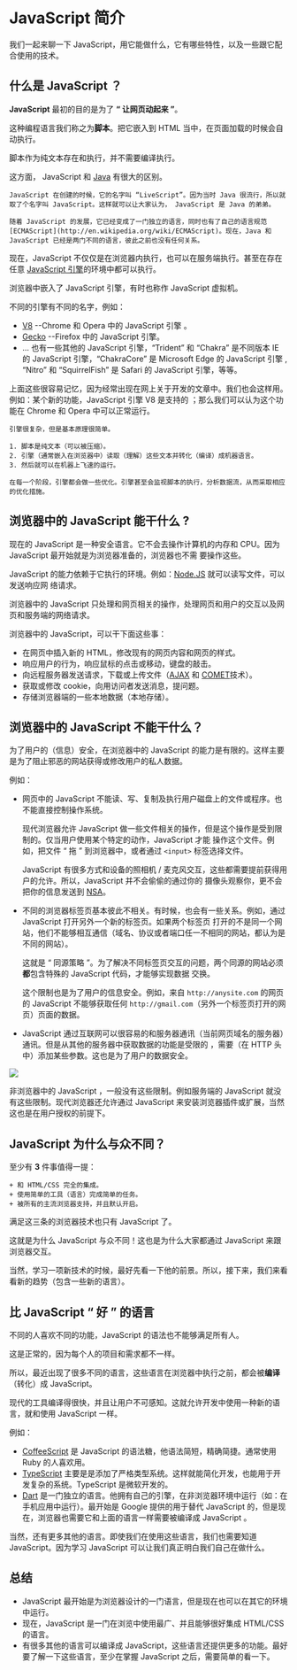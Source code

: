 # JavaScript 简介

我们一起来聊一下 JavaScript，用它能做什么，它有哪些特性，以及一些跟它配合使用的技术。

## 什么是 JavaScript ？

**JavaScript** 最初的目的是为了 **“ 让网页动起来 ”**。

这种编程语言我们称之为**脚本**。把它嵌入到 HTML 当中，在页面加载的时候会自动执行。

脚本作为纯文本存在和执行，并不需要编译执行。

这方面， JavaScript 和 [Java](http://en.wikipedia.org/wiki/Java) 有很大的区别。

```smart header="Why <u>Java</u>Script?"
JavaScript 在创建的时候，它的名字叫 “LiveScript”。因为当时 Java 很流行，所以就取了个名字叫 JavaScript。这样就可以让大家认为， JavaScript 是 Java 的弟弟。

随着 JavaScript 的发展，它已经变成了一门独立的语言，同时也有了自己的语言规范 [ECMAScript](http://en.wikipedia.org/wiki/ECMAScript)。现在，Java 和 JavaScript 已经是两门不同的语言，彼此之前也没有任何关系。
```

现在，JavaScript 不仅仅是在浏览器内执行，也可以在服务端执行。甚至在存在任意 [JavaScript 引擎](https://en.wikipedia.org/wiki/JavaScript_engine)的环境中都可以执行。

浏览器中嵌入了 JavaScript 引擎，有时也称作 JavaScript 虚拟机。

不同的引擎有不同的名字，例如：

* [V8](<https://en.wikipedia.org/wiki/V8_(JavaScript_engine)>) --Chrome 和 Opera 中的 JavaScript 引擎 。
* [Gecko](<https://en.wikipedia.org/wiki/Gecko_(software)>) --Firefox 中的 JavaScript 引擎。
* ... 也有一些其他的 JavaScript 引擎，“Trident” 和 “Chakra” 是不同版本 IE 的 JavaScript 引擎，“ChakraCore” 是 Microsoft
  Edge 的 JavaScript 引擎 , “Nitro” 和 “SquirrelFish” 是 Safari 的 JavaScript 引擎，等等。

上面这些很容易记忆，因为经常出现在网上关于开发的文章中。我们也会这样用。例如：某个新的功能，JavaScript 引擎 V8 是支持的
；那么我们可以认为这个功能在 Chrome 和 Opera 中可以正常运行。

```smart header="How the engines work?"
引擎很复杂，但是基本原理很简单。

1. 脚本是纯文本（可以被压缩）。
2. 引擎（通常嵌入在浏览器中）读取（理解）这些文本并转化（编译）成机器语言。
3. 然后就可以在机器上飞速的运行。

在每一个阶段，引擎都会做一些优化。引擎甚至会监视脚本的执行，分析数据流，从而采取相应的优化措施。
```

## 浏览器中的 JavaScript 能干什么 ?

现在的 JavaScript 是一种安全语言。它不会去操作计算机的内存和 CPU。因为 JavaScript 最开始就是为浏览器准备的，浏览器也不需
要操作这些。

JavaScript 的能力依赖于它执行的环境。例如：[Node.JS](https://wikipedia.org/wiki/Node.js) 就可以读写文件，可以发送响应网
络请求。

浏览器中的 JavaScript 只处理和网页相关的操作，处理网页和用户的交互以及网页和服务端的网络请求。

浏览器中的 JavaScript，可以干下面这些事：

* 在网页中插入新的 HTML，修改现有的网页内容和网页的样式。
* 响应用户的行为，响应鼠标的点击或移动，键盘的敲击。
* 向远程服务器发送请求，下载或上传文件（[AJAX](<https://en.wikipedia.org/wiki/Ajax_(programming)>) 和
  [COMET](<https://en.wikipedia.org/wiki/Comet_(programming)>)技术）。
* 获取或修改 cookie，向用访问者发送消息，提问题。
* 存储浏览器端的一些本地数据（本地存储）。

## 浏览器中的 JavaScript **不**能干什么？

为了用户的（信息）安全，在浏览器中的 JavaScript 的能力是有限的。这样主要是为了阻止邪恶的网站获得或修改用户的私人数据。

例如：

* 网页中的 JavaScript 不能读、写、复制及执行用户磁盘上的文件或程序。也不能直接控制操作系统。

  现代浏览器允许 JavaScript 做一些文件相关的操作，但是这个操作是受到限制的。仅当用户使用某个特定的动作，JavaScript 才能
  操作这个文件。例如，把文件 “ 拖 ” 到浏览器中，或者通过 `<input>` 标签选择文件。

  JavaScript 有很多方式和设备的照相机 / 麦克风交互，这些都需要提前获得用户的允许。所以，JavaScript 并不会偷偷的通过你的
  摄像头观察你，更不会把你的信息发送到 [NSA](https://en.wikipedia.org/wiki/National_Security_Agency)。

- 不同的浏览器标签页基本彼此不相关。有时候，也会有一些关系。例如，通过 JavaScript 打开另外一个新的标签页。如果两个标签页
  打开的不是同一个网站，他们不能够相互通信（域名、协议或者端口任一不相同的网站，都认为是不同的网站）。

  这就是 “ 同源策略 ”。为了解决不同标签页交互的问题，两个同源的网站必须**都**包含特殊的 JavaScript 代码，才能够实现数据
  交换。

  这个限制也是为了用户的信息安全。例如，来自 `http://anysite.com` 的网页的 JavaScript 不能够获取任何
  `http://gmail.com`（另外一个标签页打开的网页）页面的数据。

- JavaScript 通过互联网可以很容易的和服务器通讯（当前网页域名的服务器）通讯。但是从其他的服务器中获取数据的功能是受限的
  ，需要（在 HTTP 头中）添加某些参数。这也是为了用户的数据安全。

![](limitations.png)

非浏览器中的 JavaScript ，一般没有这些限制。例如服务端的 JavaScript 就没有这些限制。现代浏览器还允许通过 JavaScript 来安装浏览器插件或扩展，当然这也是在用户授权的前提下。

## JavaScript 为什么与众不同？

至少有 **3** 件事值得一提：

```compare
+ 和 HTML/CSS 完全的集成。
+ 使用简单的工具（语言）完成简单的任务。
+ 被所有的主流浏览器支持，并且默认开启。
```

满足这三条的浏览器技术也只有 JavaScript 了。

这就是为什么 JavaScript 与众不同！这也是为什么大家都通过 JavaScript 来跟浏览器交互。

当然，学习一项新技术的时候，最好先看一下他的前景。所以，接下来，我们来看看新的趋势（包含一些新的语言）。

## 比 JavaScript “ 好 ” 的语言

不同的人喜欢不同的功能，JavaScript 的语法也不能够满足所有人。

这是正常的，因为每个人的项目和需求都不一样。

所以，最近出现了很多不同的语言，这些语言在浏览器中执行之前，都会被**编译**（转化）成 JavaScript。

现代的工具编译得很快，并且让用户不可感知。这就允许开发中使用一种新的语言，就和使用 JavaScript 一样。

例如：

* [CoffeeScript](http://coffeescript.org/) 是 JavaScript 的语法糖，他语法简短，精确简捷。通常使用 Ruby 的人喜欢用。
* [TypeScript](http://www.typescriptlang.org/) 主要是是添加了严格类型系统。这样就能简化开发，也能用于开发复杂的系统。TypeScript 是微软开发的。
* [Dart](https://www.dartlang.org/) 是一门独立的语言。他拥有自己的引擎，在非浏览器环境中运行（如：在手机应用中运行）。最开始是 Google 提供的用于替代 JavaScript 的，但是现在，浏览器也需要它和上面的语言一样需要被编译成 JavaScript 。

当然，还有更多其他的语言。即使我们在使用这些语言，我们也需要知道 JavaScript。因为学习 JavaScript 可以让我们真正明白我们自己在做什么。

## 总结

* JavaScript 最开始是为浏览器设计的一门语言，但是现在也可以在其它的环境中运行。
* 现在，JavaScript 是一门在浏览中使用最广、并且能够很好集成 HTML/CSS 的语言。
* 有很多其他的语言可以编译成 JavaScript，这些语言还提供更多的功能。最好要了解一下这些语言，至少在掌握 JavaScript 之后，需要简单的看一下。
